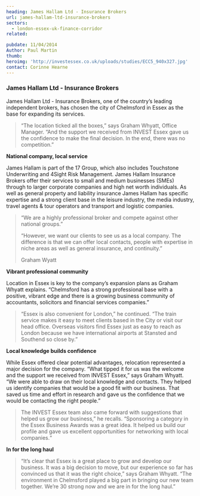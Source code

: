 ```yaml
---
heading: James Hallam Ltd - Insurance Brokers
url: james-hallam-ltd-insurance-brokers
sectors:
  - london-essex-uk-finance-corridor
related:

pubdate: 11/04/2014
Author: Paul Martin
thumb: 
heroimg: 'http://investessex.co.uk/uploads/studies/ECC5_940x327.jpg'
contact: Corinne Hearne
---
```

 <h3>James Hallam Ltd - Insurance Brokers</h3><p>James Hallam Ltd - Insurance Brokers, one of the country’s leading independent brokers, has chosen the city of Chelmsford in Essex as the base for expanding its services.</p><blockquote><p>“The location ticked all the boxes,” says Graham Whyatt, Office Manager. “And the support we received from INVEST Essex gave us the confidence to make the final decision. In the end, there was no competition.”</p></blockquote><p><strong>National company, local service </strong></p><p>James Hallam is part of the 17 Group, which also includes Touchstone Underwriting and 4Sight Risk Management. James Hallam Insurance Brokers offer their services to small and medium businesses (SMEs) through to larger corporate companies and high net worth individuals. As well as general property and liability insurance James Hallam has specific expertise and a strong client base in the leisure industry, the media industry, travel agents &amp; tour operators and transport and logistic companies.</p><blockquote><p>“We are a highly professional broker and compete against other national groups.”</p><p>“However, we want our clients to see us as a local company. The difference is that we can offer local contacts, people with expertise in niche areas as well as general insurance, and continuity.”</p><p>Graham Wyatt </p></blockquote><p><strong>Vibrant professional community</strong></p><p>Location in Essex is key to the company’s expansion plans as Graham Whyatt explains. “Chelmsford has a strong professional base with a positive, vibrant edge and there is a growing business community of accountants, solicitors and financial services companies.”</p><blockquote><p>“Essex is also convenient for London,” he continued. “The train service makes it easy to meet clients based in the City or visit our head office. Overseas visitors find Essex just as easy to reach as London because we have international airports at Stansted and Southend so close by.” </p></blockquote><p><strong>Local knowledge builds confidence</strong></p><p>While Essex offered clear potential advantages, relocation represented a major decision for the company. “What tipped it for us was the welcome and the support we received from INVEST Essex,” says Graham Whyatt. “We were able to draw on their local knowledge and contacts. They helped us identify companies that would be a good fit with our business. That saved us time and effort in research and gave us the confidence that we would be contacting the right people.”</p><blockquote><p>The INVEST Essex team also came forward with suggestions that helped us grow our business,” he recalls. “Sponsoring a category in the Essex Business Awards was a great idea. It helped us build our profile and gave us excellent opportunities for networking with local companies.“</p></blockquote><p><strong>In for the long haul</strong></p><blockquote><p>“It’s clear that Essex is a great place to grow and develop our business. It was a big decision to move, but our experience so far has convinced us that it was the right choice,” says Graham Whyatt. “The environment in Chelmsford played a big part in bringing our new team together. We’re 30 strong now and we are in for the long haul.” </p></blockquote> 